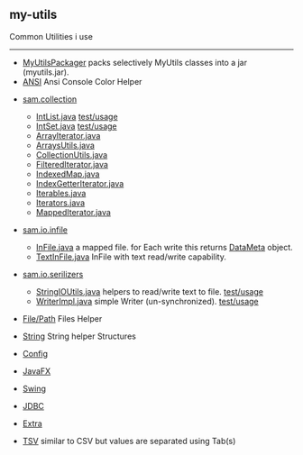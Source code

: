 ## my-utils

Common Utilities i use
___

* [MyUtilsPackager](_MyUtilsPackager) packs selectively MyUtils classes into a jar (myutils.jar).
* [ANSI](help/ansi.md) Ansi  Console Color Helper  

- [sam.collection](src/sam/collection)
  - [IntList.java](src/sam/collection/IntList.java)    [test/usage](_testing/src/test/java/sam/collection/IntListTest.java) 
  - [IntSet.java](src/sam/collection/IntSet.java)  [test/usage](_testing/src/test/java/sam/collection/IntSetTest.java) 
  - [ArrayIterator.java](src/sam/collection/ArrayIterator.java) 
  - [ArraysUtils.java](src/sam/collection/ArraysUtils.java)  
  - [CollectionUtils.java](src/sam/collection/CollectionUtils.java)  
  - [FilteredIterator.java](src/sam/collection/FilteredIterator.java)  
  - [IndexedMap.java](src/sam/collection/IndexedMap.java)  
  - [IndexGetterIterator.java](src/sam/collection/IndexGetterIterator.java)  
  - [Iterables.java](src/sam/collection/Iterables.java)  
  - [Iterators.java](src/sam/collection/Iterators.java)  
  - [MappedIterator.java](src/sam/collection/MappedIterator.java)
  
- [sam.io.infile](src/sam/io/infile)
  - [InFile.java](src/sam/io/infile/InFile.java)  a mapped file. for Each write this returns [DataMeta](src/sam/io/infile/DataMeta.java) object.
  - [TextInFile.java](src/sam/io/infile/TextInFile.java) InFile with text read/write capability.
- [sam.io.serilizers](src/sam/io/serilizers)
  - [StringIOUtils.java](src/sam/io/serilizers/StringIOUtils.java) helpers to read/write text to file. [test/usage](_testing/src/test/java/sam/io/serilizers/StringIOUtilsTest.java)
  - [WriterImpl.java](src/sam/io/serilizers/WriterImpl.java) simple Writer (un-synchronized).   [test/usage](_testing/src/test/java/sam/io/serilizers/WriterImplTest.java)
* [File/Path](help/files.md) Files Helper 
* [String](help/string.md)   String helper
Structures 
* [Config](help/config.md)
* [JavaFX](help/javafx.md)
* [Swing](help/swing.md)
* [JDBC](help/jdbc.md)
 
* [Extra](help/extra.md)

* [TSV](help/tsv.md) similar to CSV but values are separated using Tab(s)